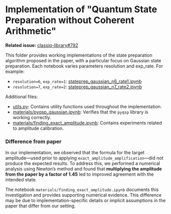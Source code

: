 # Implementation of "Quantum State Preparation without Coherent Arithmetic"

**Related issue:** [classiq-library#792](https://github.com/Classiq/classiq-library/issues/792)

This folder provides working implementations of the state preparation algorithm proposed in the paper, with a particular focus on Gaussian state preparation.
Each notebook varies parameters resolution and exp_rate. For example:
- `resolution=6`, `exp_rate=1`: [stateprep_gaussian_n6_rate1.ipynb](./stateprep_guassian_n6_rate1.ipynb)
- `resolution=7`, `exp_rate=2`: [stateprep_gaussian_n7_rate2.ipynb](./stateprep_guassian_n7_rate2.ipynb)


Additional files:

- [utils.py](./utils.py): Contains utility functions used throughout the implementation.
- [materials/pyqsp_gaussian.ipynb](./materials/pyqsp_gaussian.ipynb): Verifies that the `pyqsp` library is working correctly.
- [materials/finding_exact_amplitude.ipynb](./materials/finding_exact_amplitude.ipynb): Contains experiments related to amplitude calibration.

### Difference from paper

In our implementation, we observed that the formula for the target amplitude—used prior to applying `exact_amplitude_amplification`—did not produce the expected results.
To address this, we performed a numerical analysis using Newton’s method and found that **multiplying the amplitude from the paper by a factor of 1.45** led to improved agreement with the intended state.

The notebook `materials/finding_exact_amplitude.ipynb` documents this investigation and provides supporting numerical evidence.
This difference may be due to implementation-specific details or implicit assumptions in the paper that differ from our setting.